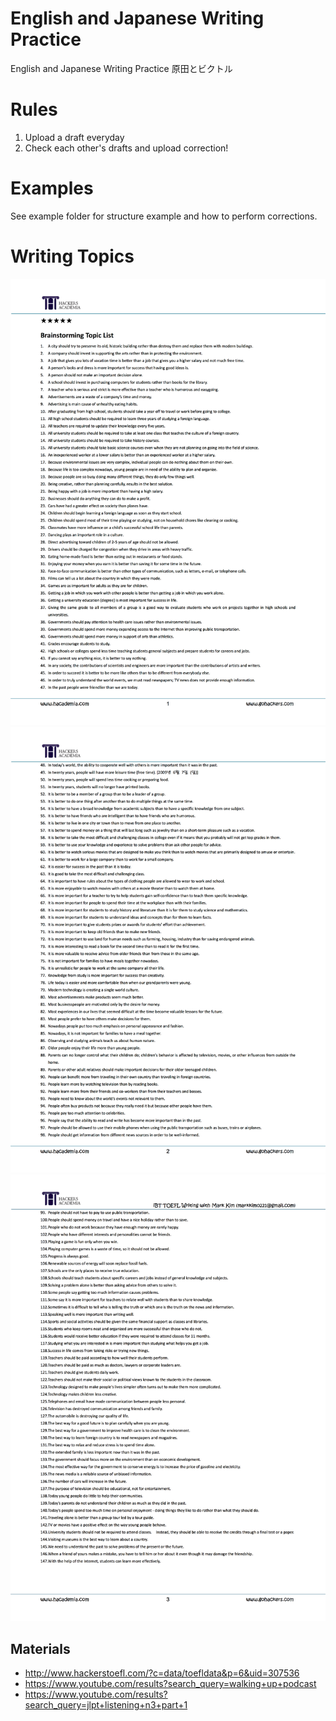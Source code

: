 # English and Japanese Writing Practice
English and Japanese Writing Practice 原田とビクトル 
# Rules
1. Upload a draft everyday 
2. Check each other's drafts and upload correction!
# Examples
See example folder for structure example and how to perform corrections.
# Writing Topics
![writing-topic1](./writing-topic1.jpg)
![writing-topic2](./writing-topic2.jpg)
![writing-topic3](./writing-topic3.jpg)

## Materials
* http://www.hackerstoefl.com/?c=data/toefldata&p=6&uid=307536
* https://www.youtube.com/results?search_query=walking+up+podcast
* https://www.youtube.com/results?search_query=jlpt+listening+n3+part+1
